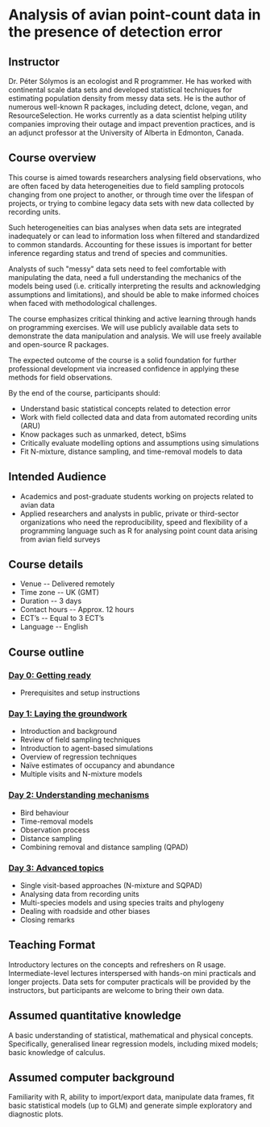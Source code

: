 # Analysis of avian point-count data in the presence of detection error

## Instructor

Dr. Péter Sólymos is an ecologist and R programmer. He has worked with continental scale data sets and
developed statistical techniques for estimating population density from messy data sets. He is
the author of numerous well-known R packages, including detect, dclone, vegan, and
ResourceSelection. He works currently as a data scientist helping utility companies
improving their outage and impact prevention practices, and is an adjunct professor at the
University of Alberta in Edmonton, Canada.

## Course overview

This course is aimed towards researchers analysing field observations, who are often faced by
data heterogeneities due to field sampling protocols changing from one project to another, or
through time over the lifespan of projects, or trying to combine legacy data sets with new
data collected by recording units.

Such heterogeneities can bias analyses when data sets are integrated inadequately or can lead
to information loss when filtered and standardized to common standards. Accounting for
these issues is important for better inference regarding status and trend of species and
communities.

Analysts of such "messy" data sets need to feel comfortable with manipulating the data, need a
full understanding the mechanics of the models being used (i.e. critically interpreting the
results and acknowledging assumptions and limitations), and should be able to make
informed choices when faced with methodological challenges.

The course emphasizes critical thinking and active learning through hands on programming
exercises. We will use publicly available data sets to demonstrate the data manipulation and
analysis. We will use freely available and open-source R packages.

The expected outcome of the course is a solid foundation for further professional
development via increased confidence in applying these methods for field observations.

By the end of the course, participants should:

- Understand basic statistical concepts related to detection error
- Work with field collected data and data from automated recording units (ARU)
- Know packages such as unmarked, detect, bSims
- Critically evaluate modelling options and assumptions using simulations
- Fit N-mixture, distance sampling, and time-removal models to data

## Intended Audience

- Academics and post-graduate students working on projects related to avian data
- Applied researchers and analysts in public, private or third-sector organizations who
need the reproducibility, speed and flexibility of a programming language such as R
for analysing point count data arising from avian field surveys

## Course details

- Venue -- Delivered remotely
- Time zone -- UK (GMT)
- Duration -- 3 days
- Contact hours -- Approx. 12 hours
- ECT’s -- Equal to 3 ECT’s
- Language -- English

## Course outline

### [Day 0: Getting ready](./day-00/README.md)

- Prerequisites and setup instructions

### [Day 1: Laying the groundwork](./day-01/README.md)

- Introduction and background
- Review of field sampling techniques
- Introduction to agent-based simulations
- Overview of regression techniques
- Naïve estimates of occupancy and abundance
- Multiple visits and N-mixture models

### [Day 2: Understanding mechanisms](./day-02/README.md)

- Bird behaviour
- Time-removal models
- Observation process
- Distance sampling
- Combining removal and distance sampling (QPAD)

### [Day 3: Advanced topics](./day-03/README.md)

- Single visit-based approaches (N-mixture and SQPAD)
- Analysing data from recording units
- Multi-species models and using species traits and phylogeny
- Dealing with roadside and other biases
- Closing remarks

## Teaching Format

Introductory lectures on the concepts and refreshers on R usage. Intermediate-level lectures
interspersed with hands-on mini practicals and longer projects. Data sets for computer
practicals will be provided by the instructors, but participants are welcome to bring their own
data.

## Assumed quantitative knowledge

A basic understanding of statistical, mathematical and physical concepts. Specifically,
generalised linear regression models, including mixed models; basic knowledge of calculus.

## Assumed computer background

Familiarity with R, ability to import/export data, manipulate data frames, fit basic statistical
models (up to GLM) and generate simple exploratory and diagnostic plots.
